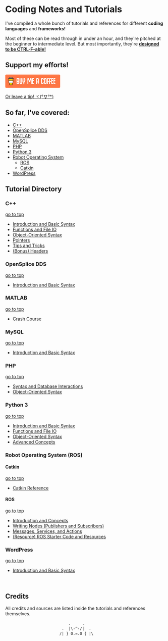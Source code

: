 # Coding Notes and Tutorials

I've compiled a whole bunch of tutorials and references for different **coding languages** and **frameworks!** 



Most of these can be read through in under an hour, and they're pitched at the beginner to intermediate level. But most importantly, they're **<u>designed to be CTRL-F-able!</u>**

  

## Support my efforts!

 [![Yeah! Buy the DRAGON a COFFEE!](./_assets/COFFEE%20BUTTON%20%E3%83%BE(%C2%B0%E2%88%87%C2%B0%5E).png)](https://www.buymeacoffee.com/methylDragon)

[Or leave a tip! ヾ(°∇°*)](https://www.paypal.me/methylDragon)

  

## So far, I've covered: <a name="top"></a>

- [C++](#C++)
- [OpenSplice DDS](#OpenSplice%20DDS)
- [MATLAB](#MATLAB)
- [MySQL](#MySQL)
- [PHP](#PHP)
- [Python 3](#Python%203)
- [Robot Operating System](#Robot%20Operating%20System%20)
  - [ROS](#ROS)
  - [Catkin](#Catkin)
- [WordPress](#WordPress)

  

## Tutorial Directory

### C++ <a name="C++"></a>

[go to top](#top)

- [Introduction and Basic Syntax](./C++/01%20C++%20-%20Introduction.md)
- [Functions and File IO](./C++/02%20C++%20-%20Functions%20and%20File%20IO.md)
- [Object-Oriented Syntax](./C++/03%20C++%20-%20Object-Oriented%20Syntax.md)
- [Pointers](./C++/04%20C++%20-%20Pointers.md)
- [Tips and Tricks](./C++/05%20C++%20-%20Tips%20and%20Tricks.md)
- [(Bonus) Headers](./C++/Bonus%20Notes/BONUS%20C++%20-%20Headers.md)



### OpenSplice DDS <a name="OpenSplice DDS"></a>

[go to top](#top)

- [Introduction and Basic Syntax](./DDS/OpenSplice%20DDS%20(C++%20API)/01%20DDS%20-%20Introduction.md)



### MATLAB <a name="MATLAB"></a>

[go to top](#top)

- [Crash Course](./MATLAB/MATLAB%20Crash%20Course.md)



### MySQL <a name="MySQL"></a>

[go to top](#top)

- [Introduction and Basic Syntax](./MySQL/01%20MySQL%20-%20Introduction.md)



### PHP <a name="PHP"></a>

[go to top](#top)

- [Syntax and Database Interactions](./PHP/01%20PHP%20-%20Syntax%20and%20DB%20Interactions.md)
- [Object-Oriented Syntax](./PHP/02%20PHP%20-%20Object-Oriented%20Syntax.md)



### Python 3 <a name="Python 3"></a>

[go to top](#top)

- [Introduction and Basic Syntax](./Python%203/01%20Python%203%20-%20Introduction.md)
- [Functions and File IO](./Python%203/02%20Python%203%20-%20Functions%20and%20File%20IO.md)
- [Object-Oriented Syntax](./Python%203/03%20Python%203%20-%20Object-Oriented%20Syntax.md)
- [Advanced Concepts](./Python%203/04%20Python%203%20-%20Advanced%20Concepts.md)



### Robot Operating System (ROS) <a name="Robot Operating System"></a>

#### **Catkin** <a name="Catkin"></a>

[go to top](#top)

- [Catkin Reference](./Robot%20Operating%20System%20(ROS)/Catkin/01%20Catkin%20Reference.md)

#### **ROS** <a name="ROS"></a>

[go to top](#top)

- [Introduction and Concepts](./Robot%20Operating%20System%20(ROS)/ROS/01%20ROS%20-%20Introduction.md)
- [Writing Nodes (Publishers and Subscribers)](./Robot%20Operating%20System%20(ROS)/ROS/02%20ROS%20-%20Writing%20Nodes%20(Pub-Sub).md)
- [Messages, Services, and Actions](./Robot%20Operating%20System%20(ROS)/ROS/03%20ROS%20-%20Messages,%20Services,%20and%20Actions.md)
- [(Resource) ROS Starter Code and Resources](./Robot%20Operating%20System%20(ROS)/ROS/Starter%20Code%20and%20Resources)



### WordPress <a name="WordPress"></a>

[go to top](#top)

- [Introduction and Basic Syntax](./WordPress/01%20WordPress%20-%20Introduction.md)

​    

## Credits

All credits and sources are listed inside the tutorials and references themselves.



```
                            .     .
                         .  |\-^-/|  .    
                        /| } O.=.O { |\
```

